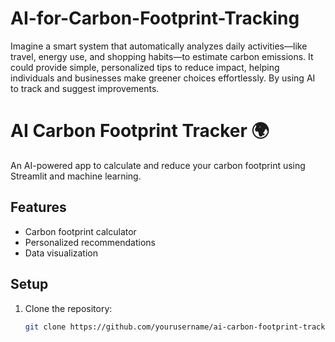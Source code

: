 # AI-for-Carbon-Footprint-Tracking
 Imagine a smart system that automatically analyzes daily activities—like travel, energy use, and shopping habits—to estimate carbon emissions. It could provide simple, personalized tips to reduce impact, helping individuals and businesses make greener choices effortlessly. By using AI to track and suggest improvements.
# AI Carbon Footprint Tracker 🌍

An AI-powered app to calculate and reduce your carbon footprint using Streamlit and machine learning.

## Features
- Carbon footprint calculator
- Personalized recommendations
- Data visualization

## Setup
1. Clone the repository:
   ```bash
   git clone https://github.com/yourusername/ai-carbon-footprint-tracker.git 
